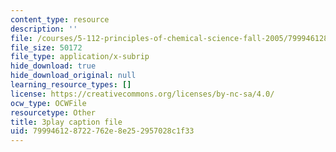 ```yaml
---
content_type: resource
description: ''
file: /courses/5-112-principles-of-chemical-science-fall-2005/799946128722762e8e252957028c1f33_CgzHOo9NaOY.srt
file_size: 50172
file_type: application/x-subrip
hide_download: true
hide_download_original: null
learning_resource_types: []
license: https://creativecommons.org/licenses/by-nc-sa/4.0/
ocw_type: OCWFile
resourcetype: Other
title: 3play caption file
uid: 79994612-8722-762e-8e25-2957028c1f33
---
```

